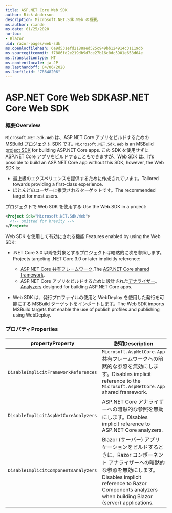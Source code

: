 ```yaml
---
title: ASP.NET Core Web SDK
author: Rick-Anderson
description: Microsoft.NET.Sdk.Web の概要。
ms.author: riande
ms.date: 01/25/2020
no-loc:
- Blazor
uid: razor-pages/web-sdk
ms.openlocfilehash: 6a9d531efd2188aed525c949bb124914c31119db
ms.sourcegitcommit: f7886fd2e219db9d7ce27b16c0dc5901e658d64e
ms.translationtype: HT
ms.contentlocale: ja-JP
ms.lasthandoff: 04/06/2020
ms.locfileid: "78648206"
---
```

# <a name="aspnet-core-web-sdk"></a><span data-ttu-id="1e03c-103">ASP.NET Core Web SDK</span><span class="sxs-lookup"><span data-stu-id="1e03c-103">ASP.NET Core Web SDK</span></span>

### <a name="overview"></a><span data-ttu-id="1e03c-104">概要</span><span class="sxs-lookup"><span data-stu-id="1e03c-104">Overview</span></span>

<span data-ttu-id="1e03c-105">`Microsoft.NET.Sdk.Web` は、ASP.NET Core アプリをビルドするための [MSBuild プロジェクト SDK](https://docs.microsoft.com/visualstudio/msbuild/how-to-use-project-sdk) です。</span><span class="sxs-lookup"><span data-stu-id="1e03c-105">`Microsoft.NET.Sdk.Web` is an [MSBuild project SDK](https://docs.microsoft.com/visualstudio/msbuild/how-to-use-project-sdk) for building ASP.NET Core apps.</span></span> <span data-ttu-id="1e03c-106">この SDK を使用せずに ASP.NET Core アプリをビルドすることもできますが、Web SDK は、</span><span class="sxs-lookup"><span data-stu-id="1e03c-106">It's possible to build an ASP.NET Core app without this SDK, however, the Web SDK is:</span></span>

* <span data-ttu-id="1e03c-107">最上級のエクスペリエンスを提供するために作成されています。</span><span class="sxs-lookup"><span data-stu-id="1e03c-107">Tailored towards providing a first-class experience.</span></span>
* <span data-ttu-id="1e03c-108">ほとんどのユーザーに推奨されるターゲットです。</span><span class="sxs-lookup"><span data-stu-id="1e03c-108">The recommended target for most users.</span></span>

<span data-ttu-id="1e03c-109">プロジェクトで Web SDK を使用する:</span><span class="sxs-lookup"><span data-stu-id="1e03c-109">Use the Web.SDK in a project:</span></span>

  ```xml
  <Project Sdk="Microsoft.NET.Sdk.Web">
    <!-- omitted for brevity -->
  </Project>
  ```

<span data-ttu-id="1e03c-110">Web SDK を使用して有効にされる機能:</span><span class="sxs-lookup"><span data-stu-id="1e03c-110">Features enabled by using the Web SDK:</span></span>

* <span data-ttu-id="1e03c-111">.NET Core 3.0 以降を対象とするプロジェクトは暗黙的に次を参照します。</span><span class="sxs-lookup"><span data-stu-id="1e03c-111">Projects targeting .NET Core 3.0 or later implicitly reference:</span></span>

  * <span data-ttu-id="1e03c-112">[ASP.NET Core 共有フレームワーク](xref:fundamentals/metapackage-app).</span><span class="sxs-lookup"><span data-stu-id="1e03c-112">The [ASP.NET Core shared framework](xref:fundamentals/metapackage-app).</span></span>
  * <span data-ttu-id="1e03c-113">ASP.NET Core アプリをビルドするために設計された[アナライザー](/visualstudio/extensibility/getting-started-with-roslyn-analyzers)。</span><span class="sxs-lookup"><span data-stu-id="1e03c-113">[Analyzers](/visualstudio/extensibility/getting-started-with-roslyn-analyzers) designed for building ASP.NET Core apps.</span></span>
* <span data-ttu-id="1e03c-114">Web SDK は、発行プロファイルの使用と WebDeploy を使用した発行を可能にする MSBuild ターゲットをインポートします。</span><span class="sxs-lookup"><span data-stu-id="1e03c-114">The Web SDK imports MSBuild targets that enable the use of publish profiles and publishing using WebDeploy.</span></span>

### <a name="properties"></a><span data-ttu-id="1e03c-115">プロパティ</span><span class="sxs-lookup"><span data-stu-id="1e03c-115">Properties</span></span>

| <span data-ttu-id="1e03c-116">property</span><span class="sxs-lookup"><span data-stu-id="1e03c-116">Property</span></span> | <span data-ttu-id="1e03c-117">説明</span><span class="sxs-lookup"><span data-stu-id="1e03c-117">Description</span></span> |
| -------- | ----------- |
| `DisableImplicitFrameworkReferences` | <span data-ttu-id="1e03c-118">`Microsoft.AspNetCore.App` 共有フレームワークへの暗黙的な参照を無効にします。</span><span class="sxs-lookup"><span data-stu-id="1e03c-118">Disables implicit reference to the `Microsoft.AspNetCore.App` shared framework.</span></span> |
| `DisableImplicitAspNetCoreAnalyzers` | <span data-ttu-id="1e03c-119">ASP.NET Core アナライザーへの暗黙的な参照を無効にします。</span><span class="sxs-lookup"><span data-stu-id="1e03c-119">Disables implicit reference to ASP.NET Core analyzers.</span></span> |
| `DisableImplicitComponentsAnalyzers` | <span data-ttu-id="1e03c-120">Blazor (サーバー) アプリケーションをビルドするときに、Razor コンポーネント アナライザーへの暗黙的な参照を無効にします。</span><span class="sxs-lookup"><span data-stu-id="1e03c-120">Disables implicit reference to Razor Components analyzers when building Blazor (server) applications.</span></span> |
